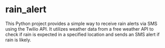 # rain_alert
This Python project provides a simple way to receive rain alerts via SMS using the Twilio API. 
It utilizes weather data from a free weather API to check if rain is expected in a specified location and sends an SMS alert if rain is likely.
